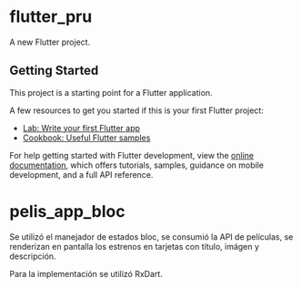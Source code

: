 # flutter_pru

A new Flutter project.

## Getting Started

This project is a starting point for a Flutter application.

A few resources to get you started if this is your first Flutter project:

- [Lab: Write your first Flutter app](https://docs.flutter.dev/get-started/codelab)
- [Cookbook: Useful Flutter samples](https://docs.flutter.dev/cookbook)

For help getting started with Flutter development, view the
[online documentation](https://docs.flutter.dev/), which offers tutorials,
samples, guidance on mobile development, and a full API reference.
# pelis_app_bloc

Se utilizó el manejador de estados bloc, se consumió la API de películas, se renderizan en pantalla los estrenos en tarjetas con título, imágen y descripción.

Para la implementación se utilizó RxDart.
